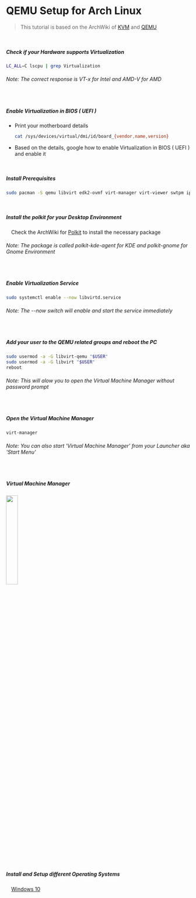 # QEMU Setup for Arch Linux
>This tutorial is based on the ArchWiki of [KVM](https://wiki.archlinux.org/title/KVM) and [QEMU](https://wiki.archlinux.org/title/QEMU)

&nbsp;&nbsp;
##### Check if your Hardware supports Virtualization   
```sh
LC_ALL=C lscpu | grep Virtualization
```
###### *Note: The correct response is VT-x for Intel and AMD-V for AMD*

&nbsp;&nbsp;
##### Enable Virtualization in BIOS ( UEFI )
- Print your motherboard details
    ```sh
  cat /sys/devices/virtual/dmi/id/board_{vendor,name,version}
    ```   
- Based on the details, google how to enable Virtualization in BIOS ( UEFI ) and enable it

&nbsp;&nbsp;
##### Install Prerequisites
```sh
sudo pacman -S qemu libvirt edk2-ovmf virt-manager virt-viewer swtpm iptables-nft dnsmasq
```

&nbsp;&nbsp;
##### Install the polkit for your Desktop Environment
&emsp;Check the ArchWiki for [Polkit](https://wiki.archlinux.org/title/Polkit) to install the necessary package
###### *Note: The package is called polkit-kde-agent for KDE and polkit-gnome for Gnome Environment*

&nbsp;&nbsp;
##### Enable Virtualization Service
```sh
sudo systemctl enable --now libvirtd.service
```
###### *Note: The --now switch will enable and start the service immediately*

&nbsp;&nbsp;
##### Add your user to the QEMU related groups and reboot the PC
```sh
sudo usermod -a -G libvirt-qemu "$USER"
sudo usermod -a -G libvirt "$USER"
reboot
```
###### *Note: This will alow you to open the Virtual Machine Manager without password prompt*

&nbsp;&nbsp;
##### Open the Virtual Machine Manager
```sh
virt-manager
```
###### *Note: You can also start 'Virtual Machine Manager' from your Launcher aka 'Start Menu'*

&nbsp;&nbsp;
##### Virtual Machine Manager
<img src="https://github.com/sonus89/linux_scripts/assets/10185202/f6fe9cab-2f94-4391-b207-73de690b90eb" width="25%" height="25%" />

&nbsp;&nbsp;
##### Install and Setup different Operating Systems
&emsp;[Windows 10](https://github.com/sonus89/linux_scripts/blob/master/arch/qemu/windows_setup.md)

